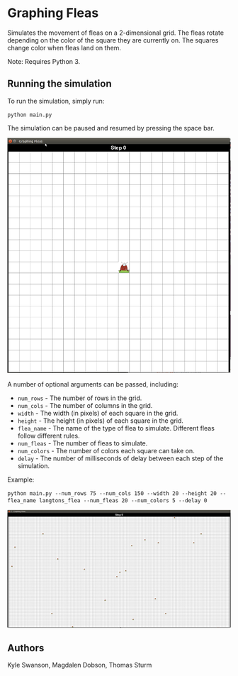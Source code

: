 # Graphing Fleas

Simulates the movement of fleas on a 2-dimensional grid. The fleas rotate depending on the color of the square they are currently on. The squares change color when fleas land on them.

Note: Requires Python 3.

## Running the simulation

To run the simulation, simply run:

```
python main.py
```

The simulation can be paused and resumed by pressing the space bar.

![Alt Text](langtons_flea.gif)

A number of optional arguments can be passed, including:

* `num_rows` - The number of rows in the grid.
* `num_cols` - The number of columns in the grid.
* `width` - The width (in pixels) of each square in the grid.
* `height` - The height (in pixels) of each square in the grid.
* `flea_name` - The name of the type of flea to simulate. Different fleas follow different rules.
* `num_fleas` - The number of fleas to simulate.
* `num_colors` - The number of colors each square can take on.
* `delay` - The number of milliseconds of delay between each step of the simulation.

Example:

```
python main.py --num_rows 75 --num_cols 150 --width 20 --height 20 --flea_name langtons_flea --num_fleas 20 --num_colors 5 --delay 0
```

![Alt Text](multi_color_langtons_flea.gif)

## Authors
Kyle Swanson, Magdalen Dobson, Thomas Sturm
